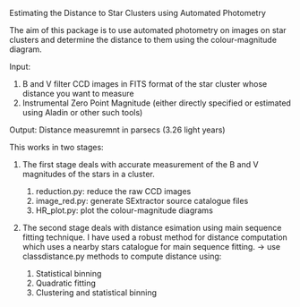 Estimating the Distance to Star Clusters using Automated Photometry

The aim of this package is to use automated photometry on images on star clusters and determine the distance to them using the colour-magnitude diagram.

Input:
   1. B and V filter CCD images in FITS format of the star cluster whose distance you want to measure
   2. Instrumental Zero Point Magnitude (either directly specified or estimated using Aladin or other such tools)

Output:
   Distance measuremnt in parsecs (3.26 light years)

This works in two stages:

1. The first stage deals with accurate measurement of the B and V magnitudes of the stars in a cluster. 
    1. reduction.py: reduce the raw CCD images
    2. image_red.py: generate SExtractor source catalogue files
    3. HR_plot.py: plot the colour-magnitude diagrams

2. The second stage deals with distance esimation using main sequence fitting technique. 
I have used a robust method for distance computation which uses a nearby stars catalogue for main sequence fitting.
-> use classdistance.py methods to compute distance using:
   1. Statistical binning
	 2. Quadratic fitting
	 3. Clustering and statistical binning

  
